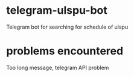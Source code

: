 # telegram-ulspu-bot
Telegram bot for searching for schedule of ulspu

# problems encountered
Too long message, telegram API problem